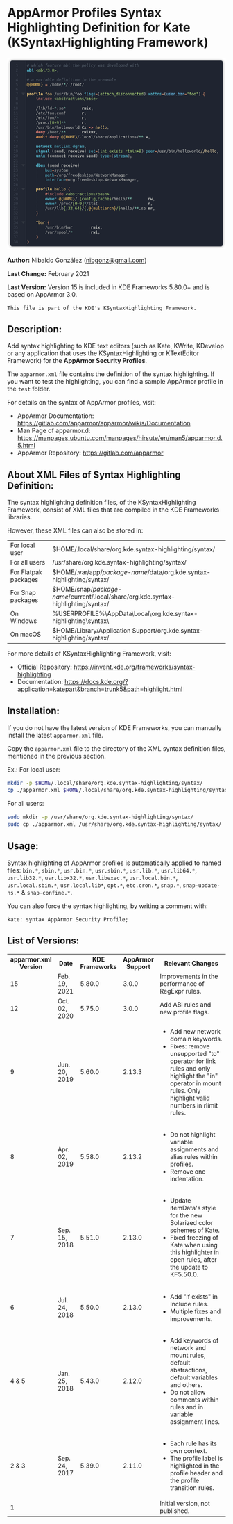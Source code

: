 # AppArmor Profiles Syntax Highlighting Definition for Kate (KSyntaxHighlighting Framework)

![Example of AppArmor profile syntax highlighting](https://raw.githubusercontent.com/nibags/apparmor-ksyntaxhighlighting/master/test/images/apparmor-ayu-mirage.png)

**Author:** Nibaldo González (<nibgonz@gmail.com>)

**Last Change:** February 2021

**Last Version:** Version 15 is included in KDE Frameworks 5.80.0+ and is based on AppArmor 3.0.

    This file is part of the KDE's KSyntaxHighlighting Framework.


## Description:

Add syntax highlighting to KDE text editors (such as Kate, KWrite, KDevelop 
or any application that uses the KSyntaxHighlighting or KTextEditor Framework) 
for the **AppArmor Security Profiles**.

The `apparmor.xml` file contains the definition of the syntax highlighting. 
If you want to test the highlighting, you can find a sample AppArmor profile 
in the `test` folder.

For details on the syntax of AppArmor profiles, visit:
* AppArmor Documentation: https://gitlab.com/apparmor/apparmor/wikis/Documentation
* Man Page of apparmor.d: https://manpages.ubuntu.com/manpages/hirsute/en/man5/apparmor.d.5.html
* AppArmor Repository: https://gitlab.com/apparmor

## About XML Files of Syntax Highlighting Definition:

The syntax highlighting definition files, of the KSyntaxHighlighting Framework, 
consist of XML files that are compiled in the KDE Frameworks libraries.

However, these XML files can also be stored in:

<table>
    <tr>
        <td>For local user</td>
        <td>$HOME/.local/share/org.kde.syntax-highlighting/syntax/</td>
    </tr>
    <tr>
        <td>For all users</td>
        <td>/usr/share/org.kde.syntax-highlighting/syntax/</td>
    </tr>
    <tr>
        <td>For Flatpak packages</td>
        <td>$HOME/.var/app/<em>package-name</em>/data/org.kde.syntax-highlighting/syntax/</td>
    </tr>
    <tr>
        <td>For Snap packages</a></td>
        <td>$HOME/snap/<em>package-name</em>/current/.local/share/org.kde.syntax-highlighting/syntax/</td>
    </tr>
    <tr>
        <td>On Windows</a></td>
        <td>%USERPROFILE%\AppData\Local\org.kde.syntax-highlighting\syntax\ </td>
    </tr>
    <tr>
        <td>On macOS</td>
        <td>$HOME/Library/Application Support/org.kde.syntax-highlighting/syntax/</td>
    </tr>
</table>

For more details of KSyntaxHighlighting Framework, visit:
* Official Repository: https://invent.kde.org/frameworks/syntax-highlighting
* Documentation: https://docs.kde.org/?application=katepart&branch=trunk5&path=highlight.html

## Installation:

If you do not have the latest version of KDE Frameworks, you can manually install 
the latest `apparmor.xml` file.

Copy the `apparmor.xml` file to the directory of the XML syntax definition files,
mentioned in the previous section.

Ex.: 
For local user:
```bash
mkdir -p $HOME/.local/share/org.kde.syntax-highlighting/syntax/
cp ./apparmor.xml $HOME/.local/share/org.kde.syntax-highlighting/syntax/
```
For all users:
```bash
sudo mkdir -p /usr/share/org.kde.syntax-highlighting/syntax/
sudo cp ./apparmor.xml /usr/share/org.kde.syntax-highlighting/syntax/
```

## Usage:

Syntax highlighting of AppArmor profiles is automatically applied to named files: 
`bin.*`, `sbin.*`, `usr.bin.*`, `usr.sbin.*`, `usr.lib.*`, `usr.lib64.*`, `usr.lib32.*`, 
`usr.libx32.*`, `usr.libexec.*`, `usr.local.bin.*`, `usr.local.sbin.*`, `usr.local.lib*`, 
`opt.*`, `etc.cron.*`, `snap.*`, `snap-update-ns.*` & `snap-confine.*`.

You can also force the syntax highlighting, by writing a comment with:

    kate: syntax AppArmor Security Profile;


## List of Versions:

<table>
    <tr>
        <th>apparmor.xml<br>Version</th>
        <th>Date</th>
        <th>KDE<br>Frameworks</th>
        <th>AppArmor<br>Support</th>
        <th>Relevant Changes</th>
    </tr>
    <tr>
        <td>15</td>
        <td>Feb. 19, 2021</td>
        <td>5.80.0</td>
        <td>3.0.0</td>
        <td>Improvements in the performance of RegExpr rules.</td>
    </tr>
    <tr>
        <td>12</td>
        <td>Oct. 02, 2020</td>
        <td>5.75.0</td>
        <td>3.0.0</td>
        <td>Add ABI rules and new profile flags.</td>
    </tr>
    <tr>
        <td>9</td>
        <td>Jun. 20, 2019</td>
        <td>5.60.0</td>
        <td>2.13.3</td>
        <td><ul>
            <li>Add new network domain keywords.</li>
            <li>Fixes: remove unsupported "to" operator for link rules and only highlight the "in" operator in mount rules. Only highlight valid numbers in rlimit rules.</li>
        </ul></td>
    </tr>
    <tr>
        <td>8</td>
        <td>Apr. 02, 2019</td>
        <td>5.58.0</td>
        <td>2.13.2</td>
        <td><ul>
            <li>Do not highlight variable assignments and alias rules within profiles.</li>
            <li>Remove one indentation.</li>
        </ul></td>
    </tr>
    <tr>
        <td>7</td>
        <td>Sep. 15, 2018</td>
        <td>5.51.0</td>
        <td>2.13.0</td>
        <td><ul>
            <li>Update itemData's style for the new Solarized color schemes of Kate.</li>
            <li>Fixed freezing of Kate when using this highlighter in open rules, after the update to KF5.50.0.</li>
        </ul></td>
    </tr>
    <tr>
         <td>6</td>
         <td>Jul. 24, 2018</td>
         <td>5.50.0</td>
         <td>2.13.0</td>
         <td><ul>
            <li>Add "if exists" in Include rules.</li>
            <li>Multiple fixes and improvements.</li>
        </ul></td>
    </tr>
    <tr>
        <td>4 & 5</td>
        <td>Jan. 25, 2018</td>
        <td>5.43.0</td>
        <td>2.12.0</td>
        <td><ul>
            <li>Add keywords of network and mount rules, default abstractions, default variables and others.</li>
            <li>Do not allow comments within rules and in variable assignment lines.</li>
        </ul></td>
    </tr>
    <tr>
        <td>2 & 3</td>
        <td>Sep. 24, 2017</td>
        <td>5.39.0</td>
        <td>2.11.0</td>
        <td><ul>
            <li>Each rule has its own context.</li>
            <li>The profile label is highlighted in the profile header and the profile transition rules.</li>
        </ul></td>
    </tr>
    <tr>
        <td>1</td>
        <td></td>
        <td></td>
        <td></td>
        <td>Initial version, not published.</td>
    </tr>
</table>

<!-- kate: syntax Markdown; -->
